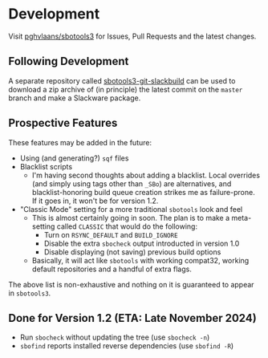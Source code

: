 # Development

Visit [pghvlaans/sbotools3](https://github.com/pghvlaans/sbotools3) for Issues, Pull Requests and the latest changes.

## Following Development

A separate repository called [sbotools3-git-slackbuild](https://github.com/pghvlaans/sbotools3-git-slackbuild) can be used to download a zip archive of (in principle) the latest commit on the `master` branch and make a Slackware package.

## Prospective Features

These features may be added in the future:

* Using (and generating?) `sqf` files
* Blacklist scripts
  * I'm having second thoughts about adding a blacklist. Local overrides (and simply using tags other than `_SBo`) are alternatives, and blacklist-honoring build queue creation strikes me as failure-prone. If it goes in, it won't be for version 1.2.
* "Classic Mode" setting for a more traditional `sbotools` look and feel
  * This is almost certainly going in soon. The plan is to make a meta-setting called `CLASSIC` that would do the following:
    * Turn on `RSYNC_DEFAULT` and `BUILD_IGNORE`
    * Disable the extra `sbocheck` output introducted in version 1.0
    * Disable displaying (not saving) previous build options
  * Basically, it will act like `sbotools` with working compat32, working default repositories and a handful of extra flags.

The above list is non-exhaustive and nothing on it is guaranteed to appear in `sbotools3`.

## Done for Version 1.2 (ETA: Late November 2024)

* Run `sbocheck` without updating the tree (use `sbocheck -n`)
* `sbofind` reports installed reverse dependencies (use `sbofind -R`)
